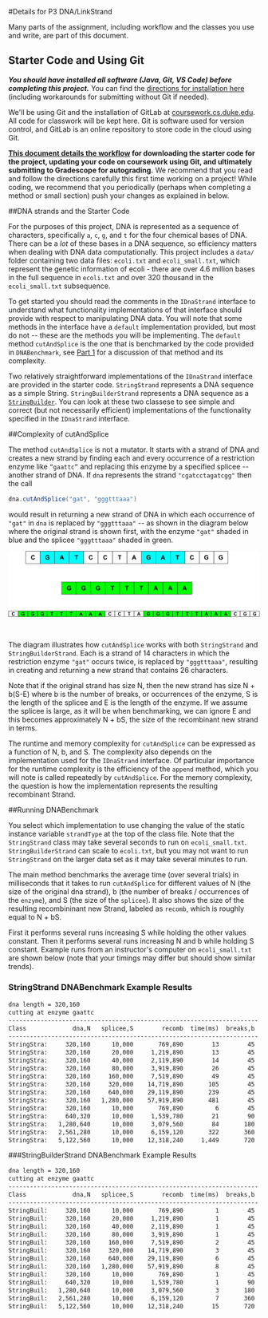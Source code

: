 #Details for P3 DNA/LinkStrand

Many parts of the assignment, including workflow and the classes you use and write, are part of this document.

## Starter Code and Using Git
**_You should have installed all software (Java, Git, VS Code) before completing this project._** You can find the [directions for installation here](https://coursework.cs.duke.edu/201fall23/resources-201/-/blob/main/installingSoftware.md) (including workarounds for submitting without Git if needed).

We'll be using Git and the installation of GitLab at [coursework.cs.duke.edu](https://coursework.cs.duke.edu). All code for classwork will be kept here. Git is software used for version control, and GitLab is an online repository to store code in the cloud using Git.

**[This document details the workflow](https://coursework.cs.duke.edu/201fall23/resources-201/-/blob/main/projectWorkflow.md) for downloading the starter code for the project, updating your code on coursework using Git, and ultimately submitting to Gradescope for autograding.** We recommend that you read and follow the directions carefully this first time working on a project! While coding, we recommend that you periodically (perhaps when completing a method or small section) push your changes as explained in below.

##DNA strands and the Starter Code

For the purposes of this project, DNA is represented as a sequence of characters, specifically `a`, `c`, `g`, and `t` for the four chemical bases of DNA. There can be a *lot* of these bases in a DNA sequence, so efficiency matters when dealing with DNA data computationally. This project includes a `data/` folder containing two data files: `ecoli.txt` and `ecoli_small.txt`, which represent the genetic information of ecoli - there are over 4.6 million bases in the full sequence in `ecoli.txt` and over 320 thousand in the `ecoli_small.txt` subsequence.

To get started you should read the comments in the `IDnaStrand` interface to understand what functionality implementations of that interface should provide with respect to manipulating DNA data. You will note that some methods in the interface have a `default` implementation provided, but most do not -- these are the methods you will be implementing. The `default` method `cutAndSplice` is the one that is benchmarked by the code provided in `DNABenchmark`, see [Part 1](#part-1-running-dnabenchmark-profiling-analysis) for a discussion of that method and its complexity.

Two relatively straightforward implementations of the `IDnaStrand` interface are provided in the starter code. `StringStrand` represents a DNA sequence as a simple String. `StringBuilderStrand` represents a DNA sequence as a  [`StringBuilder`](https://docs.oracle.com/en/java/javase/17/docs/api/java.base/java/lang/StringBuilder.html). You can look at these two classese to see simple and correct (but not necessarily efficient) implementations of the functionality specified in the `IDnaStrand` interface.

##Complexity of cutAndSplice

The method `cutAndSplice` is not a mutator. It starts with a strand of DNA and creates a new strand by finding each and every occurrence of a restriction enzyme like `“gaattc”` and replacing this enzyme by a specified splicee -- another strand of DNA. If `dna` represents the strand `"cgatcctagatcgg"` then the call 

```java
dna.cutAndSplice("gat", "gggtttaaa")
```

would result in returning a new strand of DNA in which each occurrence of `"gat"` in `dna` is replaced by `"gggtttaaa"` -- as shown in the diagram below where the original strand is shown first, with the enzyme `"gat"` shaded in blue and the splicee `"gggtttaaa"` shaded in green. 

<div align="center">
  <img src="figures/splice.png">
</div>

```


```

The diagram illustrates how `cutAndSplice` works with both `StringStrand` and `StringBuilderStrand`. Each is a strand of 14 characters in which the restriction enzyme `"gat"` occurs twice, is replaced by `"gggtttaaa"`, resulting in creating and returning a new strand that contains 26 characters.

Note that if the original strand has size N, then the new strand has size N + b(S-E) where b is the number of breaks, or occurrences of the enzyme, S is the length of the splicee and E is the length of the enzyme. If we assume the splicee is large, as it will be when benchmarking, we can ignore E and this becomes approximately N + bS, the size of the recombinant new strand in terms. 

The runtime and memory complexity for `cutAndSplice` can be expressed as a function of N, b, and S. The complexity also depends on the implementation used for the `IDnaStrand` interface. Of particular importance for the runtime complexity is the efficiency of the `append` method, which you will note is called repeatedly by `cutAndSplice`. For the memory complexity, the question is how the implementation represents the resulting recombinant Strand.

##Running DNABenchmark

You select which implementation to use changing the value of the static instance variable `strandType` at the top of the class file. Note that the `StringStrand` class may take several seconds to run on `ecoli_small.txt`. `StringBuilderStrand` can scale to `ecoli.txt`, but you may not want to run `StringStrand` on the larger data set as it may take several minutes to run.

The main method benchmarks the average time (over several trials)  in milliseconds that it takes to run `cutAndSplice` for different values of N (the size of the original dna strand), b (the number of breaks / occurrences of the `enzyme`), and S (the size of the `splicee`). It also shows the size of the resulting recombininant new Strand, labeled as `recomb`, which is roughly equal to N + bS. 

First it performs several runs increasing S while holding the other values constant. Then it performs several runs increasing N and b while holding S constant. Example runs from an instructor's computer on `ecoli_small.txt` are shown below (note that your timings may differ but should show similar trends).

### StringStrand DNABenchmark Example Results

```
dna length = 320,160
cutting at enzyme gaattc
----------------------------------------------------------------------
Class             dna,N   splicee,S        recomb  time(ms)  breaks,b
----------------------------------------------------------------------
StringStra:     320,160      10,000       769,890        13        45
StringStra:     320,160      20,000     1,219,890        13        45
StringStra:     320,160      40,000     2,119,890        14        45
StringStra:     320,160      80,000     3,919,890        26        45
StringStra:     320,160     160,000     7,519,890        49        45
StringStra:     320,160     320,000    14,719,890       105        45
StringStra:     320,160     640,000    29,119,890       239        45
StringStra:     320,160   1,280,000    57,919,890       481        45
StringStra:     320,160      10,000       769,890         6        45
StringStra:     640,320      10,000     1,539,780        21        90
StringStra:   1,280,640      10,000     3,079,560        84       180
StringStra:   2,561,280      10,000     6,159,120       322       360
StringStra:   5,122,560      10,000    12,318,240     1,449       720
```

###StringBuilderStrand DNABenchmark Example Results

```
dna length = 320,160
cutting at enzyme gaattc
----------------------------------------------------------------------
Class             dna,N   splicee,S        recomb  time(ms)  breaks,b
----------------------------------------------------------------------
StringBuil:     320,160      10,000       769,890         1        45
StringBuil:     320,160      20,000     1,219,890         1        45
StringBuil:     320,160      40,000     2,119,890         1        45
StringBuil:     320,160      80,000     3,919,890         1        45
StringBuil:     320,160     160,000     7,519,890         2        45
StringBuil:     320,160     320,000    14,719,890         3        45
StringBuil:     320,160     640,000    29,119,890         6        45
StringBuil:     320,160   1,280,000    57,919,890         8        45
StringBuil:     320,160      10,000       769,890         1        45
StringBuil:     640,320      10,000     1,539,780         1        90
StringBuil:   1,280,640      10,000     3,079,560         3       180
StringBuil:   2,561,280      10,000     6,159,120         7       360
StringBuil:   5,122,560      10,000    12,318,240        15       720
```

